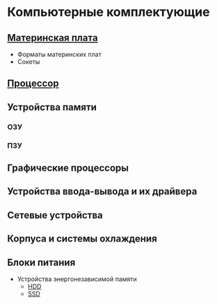 # Компьютерные комплектующие

## [Материнская плата](motherboard/README.md)

- Форматы материнских плат
- Сокеты

## [Процессор](cpu/README.md)

## Устройства памяти

### ОЗУ

### ПЗУ

## Графические процессоры

## Устройства ввода-вывода и их драйвера

## Сетевые устройства

## Корпуса и системы охлаждения

## Блоки питания

- Устройства энергонезависимой памяти
  - [HDD](hdd/README.md)
  - [SSD](ssd/ssd1.md)
